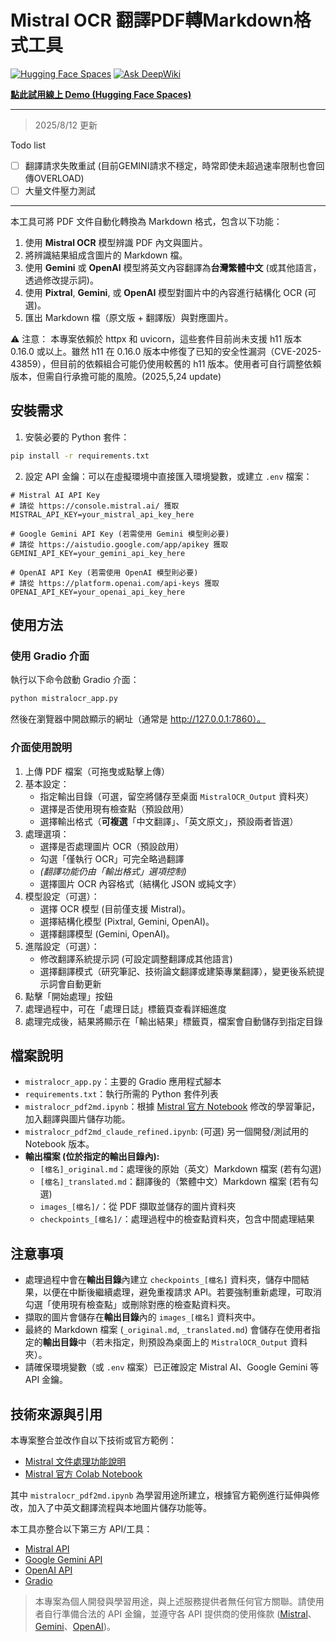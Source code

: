 # Mistral OCR 翻譯PDF轉Markdown格式工具

[![Hugging Face Spaces](https://img.shields.io/badge/%F0%9F%A4%97%20Hugging%20Face-Spaces-blue)](https://huggingface.co/spaces/dodo13114arch/mistral-ocr-translator-demo) [![Ask DeepWiki](https://deepwiki.com/badge.svg)](https://deepwiki.com/dodo13114arch/mistralocr-pdf2md-translator)

**[點此試用線上 Demo (Hugging Face Spaces)](https://huggingface.co/spaces/dodo13114arch/mistral-ocr-translator-demo)** 

---

> 2025/8/12 更新

Todo list

- [ ] 翻譯請求失敗重試 (目前GEMINI請求不穩定，時常即使未超過速率限制也會回傳OVERLOAD)
- [ ] 大量文件壓力測試
---

本工具可將 PDF 文件自動化轉換為 Markdown 格式，包含以下功能：

1. 使用 **Mistral OCR** 模型辨識 PDF 內文與圖片。
2. 將辨識結果組成含圖片的 Markdown 檔。
3. 使用 **Gemini** 或 **OpenAI** 模型將英文內容翻譯為**台灣繁體中文** (或其他語言，透過修改提示詞)。
4. 使用 **Pixtral**, **Gemini**, 或 **OpenAI** 模型對圖片中的內容進行結構化 OCR (可選)。
5. 匯出 Markdown 檔（原文版 + 翻譯版）與對應圖片。

⚠ 注意： 本專案依賴於 httpx 和 uvicorn，這些套件目前尚未支援 h11 版本 0.16.0 或以上。雖然 h11 在 0.16.0 版本中修復了已知的安全性漏洞（CVE-2025-43859），但目前的依賴組合可能仍使用較舊的 h11 版本。使用者可自行調整依賴版本，但需自行承擔可能的風險。(2025,5,24 update) 

## 安裝需求

1. 安裝必要的 Python 套件：

```bash
pip install -r requirements.txt
```

2. 設定 API 金鑰：可以在虛擬環境中直接匯入環境變數，或建立 `.env` 檔案：

```
# Mistral AI API Key
# 請從 https://console.mistral.ai/ 獲取
MISTRAL_API_KEY=your_mistral_api_key_here

# Google Gemini API Key (若需使用 Gemini 模型則必要)
# 請從 https://aistudio.google.com/app/apikey 獲取
GEMINI_API_KEY=your_gemini_api_key_here

# OpenAI API Key (若需使用 OpenAI 模型則必要)
# 請從 https://platform.openai.com/api-keys 獲取
OPENAI_API_KEY=your_openai_api_key_here
```

## 使用方法

### 使用 Gradio 介面 

執行以下命令啟動 Gradio 介面：

```bash
python mistralocr_app.py
```

然後在瀏覽器中開啟顯示的網址（通常是 http://127.0.0.1:7860）。

### 介面使用說明

1.  上傳 PDF 檔案（可拖曳或點擊上傳）
2.  基本設定：
    *   指定輸出目錄（可選，留空將儲存至桌面 `MistralOCR_Output` 資料夾）
    *   選擇是否使用現有檢查點（預設啟用）
    *   選擇輸出格式（**可複選**「中文翻譯」、「英文原文」，預設兩者皆選）
3.  處理選項：
    *   選擇是否處理圖片 OCR（預設啟用）
    *   勾選「僅執行 OCR」可完全略過翻譯
    *   *(翻譯功能仍由「輸出格式」選項控制)*
    *   選擇圖片 OCR 內容格式（結構化 JSON 或純文字）
4.  模型設定（可選）：
    *   選擇 OCR 模型 (目前僅支援 Mistral)。
    *   選擇結構化模型 (Pixtral, Gemini, OpenAI)。
    *   選擇翻譯模型 (Gemini, OpenAI)。
5.  進階設定（可選）：
    *   修改翻譯系統提示詞 (可設定調整翻譯成其他語言)
    *   選擇翻譯模式（研究筆記、技術論文翻譯或建築專業翻譯），變更後系統提示詞會自動更新
6.  點擊「開始處理」按鈕
7.  處理過程中，可在「處理日誌」標籤頁查看詳細進度
8.  處理完成後，結果將顯示在「輸出結果」標籤頁，檔案會自動儲存到指定目錄

## 檔案說明

- `mistralocr_app.py`：主要的 Gradio 應用程式腳本
- `requirements.txt`：執行所需的 Python 套件列表
- `mistralocr_pdf2md.ipynb`：根據 [Mistral 官方 Notebook](https://colab.research.google.com/github/mistralai/cookbook/blob/main/mistral/ocr/structured_ocr.ipynb) 修改的學習筆記，加入翻譯與圖片儲存功能。
- `mistralocr_pdf2md_claude_refined.ipynb`: (可選) 另一個開發/測試用的 Notebook 版本。
- **輸出檔案 (位於指定的輸出目錄內):**
    *   `[檔名]_original.md`：處理後的原始（英文）Markdown 檔案 (若有勾選)
    *   `[檔名]_translated.md`：翻譯後的（繁體中文）Markdown 檔案 (若有勾選)
    *   `images_[檔名]/`：從 PDF 擷取並儲存的圖片資料夾
    *   `checkpoints_[檔名]/`：處理過程中的檢查點資料夾，包含中間處理結果

## 注意事項

- 處理過程中會在**輸出目錄**內建立 `checkpoints_[檔名]` 資料夾，儲存中間結果，以便在中斷後繼續處理，避免重複請求 API。若要強制重新處理，可取消勾選「使用現有檢查點」或刪除對應的檢查點資料夾。
- 擷取的圖片會儲存在**輸出目錄**內的 `images_[檔名]` 資料夾中。
- 最終的 Markdown 檔案 (`_original.md`, `_translated.md`) 會儲存在使用者指定的**輸出目錄**中（若未指定，則預設為桌面上的 `MistralOCR_Output` 資料夾）。
- 請確保環境變數（或 `.env` 檔案）已正確設定 Mistral AI、Google Gemini 等 API 金鑰。

## 技術來源與引用

本專案整合並改作自以下技術或官方範例：

- [Mistral 文件處理功能說明](https://docs.mistral.ai/capabilities/document/)
- [Mistral 官方 Colab Notebook](https://colab.research.google.com/github/mistralai/cookbook/blob/main/mistral/ocr/structured_ocr.ipynb)

其中 `mistralocr_pdf2md.ipynb` 為學習用途所建立，根據官方範例進行延伸與修改，加入了中英文翻譯流程與本地圖片儲存功能等。

本工具亦整合以下第三方 API/工具：

- [Mistral API](https://mistral.ai/)
- [Google Gemini API](https://ai.google.dev/)
- [OpenAI API](https://openai.com/)
- [Gradio](https://www.gradio.app/)

> 本專案為個人開發與學習用途，與上述服務提供者無任何官方關聯。請使用者自行準備合法的 API 金鑰，並遵守各 API 提供商的使用條款 ([Mistral](https://mistral.ai/terms)、[Gemini](https://ai.google.dev/terms)、[OpenAI](https://openai.com/policies))。
